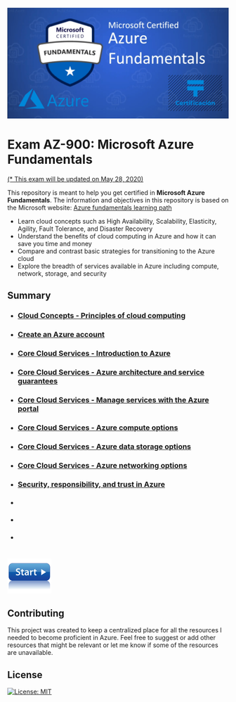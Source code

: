 ![Exam AZ-900](images/az900.png "Exam AZ-900")

# Exam AZ-900: Microsoft Azure Fundamentals
[(* This exam will be updated on May 28, 2020)](https://query.prod.cms.rt.microsoft.com/cms/api/am/binary/RE3VwUY)

This repository is meant to help you get certified in **Microsoft Azure Fundamentals**. The information and objectives in this repository is based on the Microsoft website: 
[Azure fundamentals learning path](https://docs.microsoft.com/en-us/learn/paths/azure-fundamentals/)

- Learn cloud concepts such as High Availability, Scalability, Elasticity, Agility, Fault Tolerance, and Disaster Recovery
- Understand the benefits of cloud computing in Azure and how it can save you time and money
- Compare and contrast basic strategies for transitioning to the Azure cloud
- Explore the breadth of services available in Azure including compute, network, storage, and security

## Summary
- ### [Cloud Concepts - Principles of cloud computing](learning-path/principles-cloud-computing.md)
- ### [Create an Azure account](learning-path/create-an-azure-account.md)
- ### [Core Cloud Services - Introduction to Azure](learning-path/welcome-to-azure.md)
- ### [Core Cloud Services - Azure architecture and service guarantees](learning-path/explore-azure-infrastructure.md)
- ### [Core Cloud Services - Manage services with the Azure portal](learning-path/tour-azure-portal.md)
- ### [Core Cloud Services - Azure compute options](learning-path/intro-to-azure-compute.md)
- ### [Core Cloud Services - Azure data storage options](learning-path/intro-to-data-in-azure.md)
- ### [Core Cloud Services - Azure networking options](learning-path/intro-to-azure-networking.md)
- ### [Security, responsibility, and trust in Azure](learning-path/intro-to-security-in-azure.md)
- ### [](learning-path/.md)
- ### [](learning-path/.md)
- ### [](learning-path/.md)

\
[![Start learning path](images/start.png)](learning-path/principles-cloud-computing.md)

## Contributing
This project was created to keep a centralized place for all the resources I needed to become proficient in Azure. Feel free to suggest or add other resources that might be relevant or let me know if some of the resources are unavailable.

## License
[![License: MIT](https://img.shields.io/badge/License-MIT-yellow.svg)](https://opensource.org/licenses/MIT)